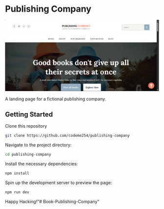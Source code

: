# Publishing Company

<p align="center">
    <img src="./assets/images/screenshot.png" alt="screenshot">
</p>

A landing page for a fictional publishing company.

## Getting Started
Clone this repository

```Bash
git clone https://github.com/codeme254/publishing-company
```

Navigate to the project directory:

```Bash
cd publishing-company
```

Install the necessary dependencies:

```Bash
npm install
```

Spin up the development server to preview the page:

```Bash
npm run dev
```

Happy Hacking!"# Book-Publishing-Company" 
